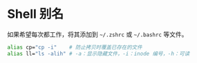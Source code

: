 # Shell 别名

如果希望每次都工作，将其添加到 `~/.zshrc` 或 `~/.bashrc` 等文件。

```sh
alias cp="cp -i"    # 防止拷贝时覆盖已存在的文件
alias ll="ls -alih" # -a：显示隐藏文件，-i：inode 编号，-h：可读
```